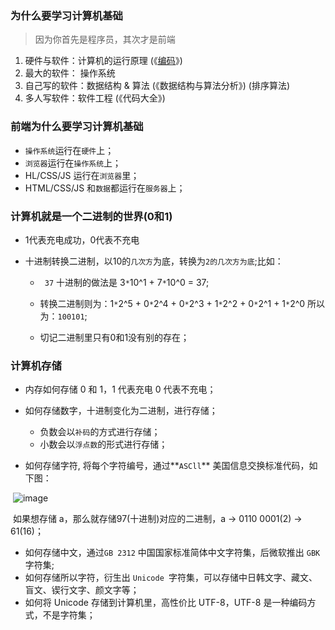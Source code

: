 ### 为什么要学习计算机基础

> 因为你首先是程序员，其次才是前端

1. 硬件与软件：计算机的运行原理 (《[编码](<https://book.douban.com/subject/4822685/>)》)
2. 最大的软件： 操作系统
3. 自己写的软件：数据结构 & 算法 (《数据结构与算法分析》) (排序算法)
4. 多人写软件：软件工程 (《代码大全》)

### 前端为什么要学习计算机基础

* `操作系统`运行在`硬件`上；
* `浏览器`运行在`操作系统`上；
* HL/CSS/JS 运行在`浏览器`里；
* HTML/CSS/JS 和`数据`都运行在`服务器`上；

### 计算机就是一个二进制的世界(0和1)

* 1代表充电成功，0代表不充电

* 十进制转换二进制，以10的`几次方`为底，转换为`2的几次方为底`;比如：

  * ` 37` 十进制的做法是 3`*`10^1 + 7`*`10^0 = 37;

  * 转换二进制则为：1`*`2^5 + 0`*`2^4 + 0`*`2^3 + 1`*`2^2 + 0`*`2^1 + 1`*`2^0 所以为：`100101`;

  * 切记二进制里只有0和1没有别的存在；

### 计算机存储

* 内存如何存储 0 和 1，1 代表充电 0 代表不充电；
* 如何存储数字，十进制变化为二进制，进行存储；
  * 负数会以`补码`的方式进行存储；
  * 小数会以`浮点数`的形式进行存储；

* 如何存储字符, 将每个字符编号，通过**`ASCll`** 美国信息交换标准代码，如下图：

​        ![image](https://jrg-team.github.io/jrg-tasks/lessons/%E7%BC%96%E7%A8%8B%E5%88%9D%E7%BA%A7/ascii.jpg)

​       如果想存储 a，那么就存储97(十进制)对应的二进制，a -> 0110 0001(2) -> 61(16)；

* 如何存储中文，通过`GB 2312` 中国国家标准简体中文字符集，后微软推出 `GBK `字符集;
* 如何存储所以字符，衍生出  `Unicode `字符集，可以存储中日韩文字、藏文、盲文、锲行文字、颜文字等；
* 如何将 Unicode 存储到计算机里，高性价比 UTF-8，UTF-8 是一种编码方式，不是字符集；



